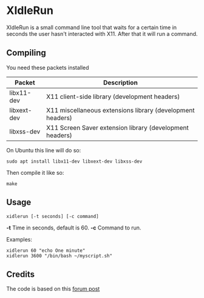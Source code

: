 # XIdleRun

XIdleRun is a small command line tool that waits for a certain time in seconds the user hasn't interacted with X11. After that it will run a command.


## Compiling

You need these packets installed

|    Packet   |                        Description                         |
|-------------|------------------------------------------------------------|
| libx11-dev  | X11 client-side library (development headers)              |
| libxext-dev | X11 miscellaneous extensions library (development headers) |
| libxss-dev  | X11 Screen Saver extension library (development headers)   |

On Ubuntu this line will do so:

    sudo apt install libx11-dev libxext-dev libxss-dev

Then compile it like so:

    make


## Usage

    xidlerun [-t seconds] [-c command]

**-t** Time in seconds, default is 60.
**-c** Command to run.

Examples:

    xidlerun 60 "echo One minute"
    xidlerun 3600 "/bin/bash ~/myscript.sh"


## Credits

The code is based on this [forum post](https://unix.stackexchange.com/a/128877)